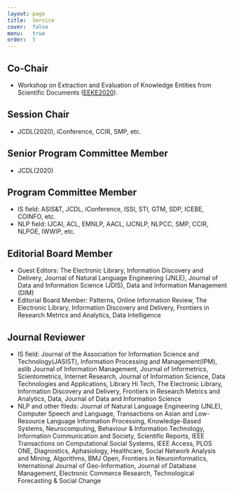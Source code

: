 ```yaml
---
layout: page
title:  Service
cover:  false
menu:   true
order:  5
---
```

##  Co-Chair
* Workshop on Extraction and Evaluation of Knowledge Entities from Scientific Documents ([EEKE2020](https://eeke2020.github.io/)).


## Session Chair 
* JCDL(2020), iConference, CCIR, SMP, etc.

## Senior Program Committee Member  
* JCDL(2020)

## Program Committee Member 

* IS field: ASIS&T, JCDL, iConference, ISSI, STI, GTM, SDP, ICEBE, COINFO, etc.
* NLP field: IJCAI, ACL, EMNLP, AACL, IJCNLP, NLPCC, SMP, CCIR, NLPOE, IWWIP, etc.

## Editorial Board Member 
* Guest Editors: The Electronic Library, Information Discovery and Delivery, Journal of Natural Language Engineering (JNLE), Journal of Data and Information Science (JDIS), Data and Information Management (DIM)
* Editorial Board Member: Patterns, Online Information Review, The Electronic Library, Information Discovery and Delivery, Frontiers in Research Metrics and Analytics, Data Intelligence



## Journal Reviewer 
* IS field: Journal of the Association for Information Science and Technology(JASIST), Information Processing and Management(IPM), aslib Journal of Information Management, Journal of Informetrics, Scientometrics, Internet Research, Journal of Information Science, Data Technologies and Applications, Library Hi Tech, The Electronic Library, Information Discovery and Delivery, Frontiers in Research Metrics and Analytics, Data, Journal of Data and Information Science
* NLP and other fileds: Journal of Natural Language Engineering (JNLE), Computer Speech and Language, Transactions on Asian and Low-Resource Language Information Processing, Knowledge-Based Systems, Neurocomputing, Behaviour & Information Technology, Information Communication and Society, Scientific Reports, IEEE Transactions on Computational Social Systems, IEEE Access, PLOS ONE, Diagnostics, Aphasiology, Healthcare, Social Network Analysis and Mining, Algorithms, BMJ Open, Frontiers in Neuroinformatics, International Journal of Geo-Information, Journal of Database Management, Electronic Commerce Research, Technological Forecasting & Social Change

